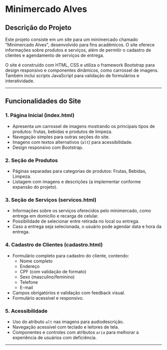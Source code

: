 # Minimercado Alves

## Descrição do Projeto

Este projeto consiste em um site para um minimercado chamado "Minimercado Alves", desenvolvido para fins acadêmicos. O site oferece informações sobre produtos e serviços, além de permitir o cadastro de clientes e agendamento de serviços de entrega.

O site é construído com HTML, CSS e utiliza o framework Bootstrap para design responsivo e componentes dinâmicos, como carrossel de imagens. Também inclui scripts JavaScript para validação de formulários e interatividade.

---

## Funcionalidades do Site

### 1. Página Inicial (index.html)
- Apresenta um carrossel de imagens mostrando os principais tipos de produtos: frutas, bebidas e produtos de limpeza.
- Navegação simples para outras seções do site.
- Imagens com textos alternativos (`alt`) para acessibilidade.
- Design responsivo com Bootstrap.

### 2. Seção de Produtos
- Páginas separadas para categorias de produtos: Frutas, Bebidas, Limpeza.
- Listagem com imagens e descrições (a implementar conforme expansão do projeto).

### 3. Seção de Serviços (servicos.html)
- Informações sobre os serviços oferecidos pelo minimercado, como entrega em domicílio e recarga de celular.
- Possibilidade de selecionar entre retirada no local ou entrega.
- Caso a entrega seja selecionada, o usuário pode agendar data e hora da entrega.

### 4. Cadastro de Clientes (cadastro.html)
- Formulário completo para cadastro do cliente, contendo:
  - Nome completo
  - Endereço
  - CPF (com validação de formato)
  - Sexo (masculino/feminino)
  - Telefone
  - E-mail
- Campos obrigatórios e validação com feedback visual.
- Formulário acessível e responsivo.

### 5. Acessibilidade
- Uso do atributo `alt` nas imagens para audiodescrição.
- Navegação acessível com teclado e leitores de tela.
- Componentes e controles com atributos `aria` para melhorar a experiência de usuários com deficiência.

---
